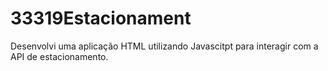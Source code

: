 # 33319Estacionament
Desenvolvi uma aplicação HTML utilizando Javascitpt para interagir com a API de estacionamento.
